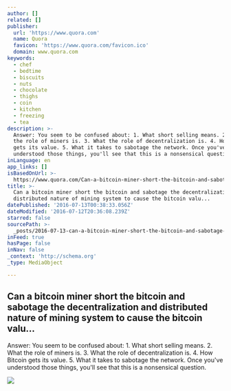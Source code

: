 ```yaml
---
author: []
related: []
publisher:
  url: 'https://www.quora.com'
  name: Quora
  favicon: 'https://www.quora.com/favicon.ico'
  domain: www.quora.com
keywords:
  - chef
  - bedtime
  - biscuits
  - nuts
  - chocolate
  - thighs
  - coin
  - kitchen
  - freezing
  - tea
description: >-
  Answer: You seem to be confused about: 1. What short selling means. 2. What
  the role of miners is. 3. What the role of decentralization is. 4. How Bitcoin
  gets its value. 5. What it takes to sabotage the network. Once you've
  understood those things, you'll see that this is a nonsensical question.
inLanguage: en
app_links: []
isBasedOnUrl: >-
  https://www.quora.com/Can-a-bitcoin-miner-short-the-bitcoin-and-sabotage-the-decentralization-and-distributed-nature-of-mining-system-to-cause-the-bitcoin-value-to-fall
title: >-
  Can a bitcoin miner short the bitcoin and sabotage the decentralization and
  distributed nature of mining system to cause the bitcoin valu...
datePublished: '2016-07-13T00:38:33.056Z'
dateModified: '2016-07-12T20:36:08.239Z'
starred: false
sourcePath: >-
  _posts/2016-07-13-can-a-bitcoin-miner-short-the-bitcoin-and-sabotage-the-decen.md
inFeed: true
hasPage: false
inNav: false
_context: 'http://schema.org'
_type: MediaObject

---
```

<article style=""><h1>Can a bitcoin miner short the bitcoin and sabotage the decentralization and distributed nature of mining system to cause the bitcoin valu...</h1><p>Answer: You seem to be confused about: 1. What short selling means. 2. What the role of miners is. 3. What the role of decentralization is. 4. How Bitcoin gets its value. 5. What it takes to sabotage the network. Once you've understood those things, you'll see that this is a nonsensical question.</p><img src="https://qsf.ec.quoracdn.net/-images.new_grid.fb_share_default.pnge6dde9cfa6e03c43.png" /></article>